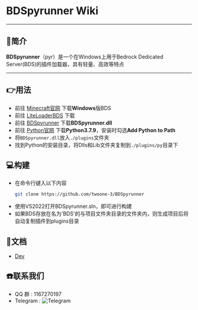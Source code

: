 # BDSpyrunner Wiki
***
## 🎉简介
**BDSpyrunner**（pyr）是一个在Windows上用于Bedrock Dedicated Server(BDS)的插件加载器，具有轻量、高效等特点
***
## 👉用法
- 前往 [Minecraft官网](https://www.minecraft.net/en-us/download/server/bedrock) 下载**Windows**版BDS
- 前往 [LiteLoaderBDS](https://github.com/LiteLDev/LiteLoaderBDS/releases/latest) 下载
- 前往 [BDSpyrunner](https://github.com/twoone-3/BDSpyrunner/releases/latest) 下载**BDSpyrunner.dll**
- 前往 [Python官网](https://www.python.org/ftp/python/3.7.9/python-3.7.9-amd64.exe) 下载**Python3.7.9**，安装时勾选**Add Python to Path**
- 将`BDSpyrunner.dll`放入`./plugins`文件夹
- 找到Python的安装目录，将Dlls和Lib文件夹复制到`./plugins/py`目录下
## 💻构建
- 在命令行键入以下内容
  ```bash
  git clone https://github.com/twoone-3/BDSpyrunner
  ```
- 使用VS2022打开BDSpyrunner.sln，即可进行构建
- 如果BDS存放在名为'BDS'的与项目文件夹目录的文件夹内，则生成项目后将自动复制插件到plugins目录
## 📖文档
* [Dev](Dev.md)
## ☎️联系我们
* QQ 群 : 1167270197
* Telegram : ![Telegram](https://img.shields.io/badge/telegram-BDSpyrunner-blue?&logo=telegram&link=https://t.me/bdspyrunner)